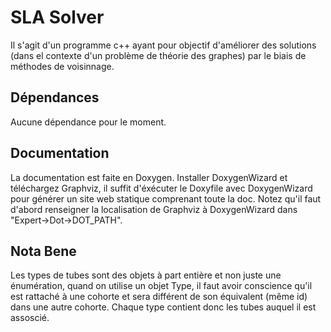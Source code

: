 # SLA Solver
Il s'agit d'un programme c++ ayant pour objectif d'améliorer des solutions (dans el contexte d'un problème de théorie des graphes) par le biais de méthodes de voisinnage.

## Dépendances
Aucune dépendance pour le moment.

## Documentation
La documentation est faite en Doxygen. Installer DoxygenWizard et téléchargez Graphviz, il suffit d'éxécuter le Doxyfile avec DoxygenWizard pour générer un site web statique comprenant toute la doc.
Notez qu'il faut d'abord renseigner la localisation de Graphviz à DoxygenWizard dans "Expert->Dot->DOT_PATH".

## Nota Bene
Les types de tubes sont des objets à part entière et non juste une énumération, quand on utilise un objet Type, il faut avoir conscience qu'il est rattaché à une cohorte et sera différent de son équivalent (même id)	dans une autre cohorte. Chaque type contient donc les tubes auquel il est assoscié.